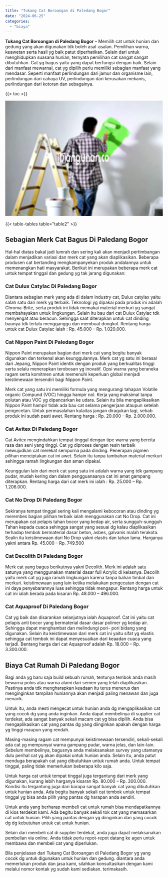 ```yaml
---
title: "Tukang Cat Boroangan di Paledang Bogor"
date: "2024-06-25"
categories: 
  - "biaya"
---
```


**Tukang Cat Boroangan di Paledang Bogor** – Memilih cat untuk hunian dan gedung yang akan digunakan tdk boleh asal-asalan. Pemilihan warna, keawetan serta hasil yg baik patut diperhatikan. Selain dari untuk menghidupkan suasana hunian, ternyata pemilihan cat sangat sangat dibutuhkan. Cat yg bagus yaitu yang dapat berfungsi dengan baik. Selain dari manfaat mewarnai, cat yg dipilih perlu memiliki sebagian manfaat yang mendasar. Seperti manfaat perlindungan dari jamur dan organisme lain, perlindungan dari cahaya UV, perlindungan dari kerusakan mekanis, perlindungan dari kotoran dan sebagainya.

{{< toc >}}

![](/images/jasa-cat-murah01.png)

{{< table-tables table="table2" >}}

## Sebagian Merk Cat Bagus Di Paledang Bogor

Hal-hal diatas bakal jadi lumrah dan sering kali akan menjadi pertimbangan dalam menjadikan variasi dan merk cat yang akan diaplikasikan. Beberapa produsen cat bertanding mengkampanyekan produk andalannya untuk memenangkan hati masyarakat. Berikut ini merupakan beberapa merk cat untuk tempat tinggal dan gedung yg tak jarang digunakan:

### Cat Dulux Catylac Di Paledang Bogor

Diantara sebagian merk yang ada di dalam industry cat, Dulux catylax yaitu salah satu dari merk yg terbaik. Teknologi yg dipakai pada produk ini adalah Chroma-Brite, serta produk ini tidak memakai material merkuri yg sangat membahayakan untuk lingkungan. Selain itu bau dari cat Dulux Catylac tdk menyengat atau beracun. Sehingga saat diterapkan untuk cat dinding baunya tdk terlalu mengganggu dan membuat dongkol. Rentang harga untuk cat Dulux Catylac ialah : Rp. 45.000 – Rp. 1.020.000.

### Cat Nippon Paint Di Paledang Bogor

Nippon Paint merupakan bagian dari merk cat yang begitu banyak digunakan dan terkenal akan keunggulannya. Merk cat yg satu ini berasal dari Jepang, Nippon Paint identik dengan produk yang berkualitas tinggi serta selalu menerapkan terobosan yg inovatif. Opsi warna yang beraneka ragam serta komitmen untuk memenuhi keperluan global menjadi keistimewaan tersendiri bagi Nippon Paint.

Merk cat yang satu ini memiliki formula yang mengurangi tahapan Volatile organic Compund (VOC) hingga hampir nol. Kerja yang maksimal tanpa polutan atau VOC yg dipancarkan ke udara. Selain itu bila mengaplikasikan Nippon Paint hampir tidak ada bau cat selama pengerjaan ataupun setelah pengecetan. Untuk permasalahan kulaitas jangan diragukan lagi, sebab produk ini sudah pasti awet. Rentang harga : Rp. 20.000 – Rp. 2.000.000.

### Cat Avitex Di Paledang Bogor

Cat Avitex mengindahkan tempat tinggal dengan tipe warna yang bercita rasa dan seni yang tinggi. Cat yg diproses dengan resin terbaik mewujudkan cat merekat sempurna pada dinding. Penerapan pigmen pilihan menciptakan cat ini awet. Selain itu tanpa tambahan material merkuri sehingga ramah lingkungan dan aman dipakai.

Keunggulan lain dari merk cat yang satu ini adalah warna yang tdk gampang pudar, mudah kering dan dalam pengguanaanya cat ini amat gampang diterapkan. Rentang harga dari cat merk ini ialah : Rp. 25.000 – Rp. 1.206.000.

### Cat No Drop Di Paledang Bogor

Sekiranya tempat tinggal sering kali mengalami kebocoran atau dinding yg merembes bagian pilihan terbaik ialah menggunakan cat No Drop. Cat ini merupakan cat pelapis tahan bocor yang kedap air, serta sungguh-sungguh Tahan kepada cuaca sehingga sangat yang sesuai dg kalau diaplikasikan terhadap tembok bermaterial dasar beton, asbes, galvanis malah terakota. Sealin itu keistimewaan dari No Drop yakni elastis dan tahan lama. Harganya yakni antara Rp. 45.000 – Rp. 749.500

### Cat Decolith Di Paledang Bogor

Merk cat yang bagus berikutnya yakni Decolith. Merk ini adalah satu satunya yang menggunakan material dasar full Acrylic di kelasnya. Decolih yaitu merk cat yg juga ramah lingkungan karena tanpa bahan timbal dan merkuri. keistimewaan yang lain ketika melakukan pengecatan dengan cat ini daya penyebarannya luas sehingga tidak mengapur. Rentang harga untuk cat ini ialah berada pada kisaran Rp. 48.000 – 496.000.

### Cat Aquaproof Di Paledang Bogor

Cat yg baik dan disarankan selanjutnya ialah Aquaproof. Cat ini yaitu cat pelapis anti bocor yang bermaterial dasar dasar polimer yg kedap air. Sehingga dapat menghambat dan melindungi pori- pori bidang yang digunakan. Selain itu keistimewaan dari merk cat ini yaitu sifat yg elastis sehingga cat tembok ini dapat menyesuaikan dari keaadan cuaca yang terjadi. Bentang harga dari cat Aquaproof adalah Rp. 18.000 – Rp. 3.300.000.

## Biaya Cat Rumah Di Paledang Bogor

Bagi anda yg baru saja build sebuah rumah, tentunya tembok anda masih bewarna polos atau warna alami dari semen yang telah diaplikasikan. Pastinya anda tdk mengharapkan keadaan itu terus menerus dan menginginkan tampilan huniannya akan menjadi paling menawan dan juga menarik.

Untuk itu, anda mesti mengecat untuk hunian anda dg mengaplikasikan cat yang cocok dg yang anda inginkan. Anda dapat membelinya di supplier cat terdekat, ada sangat banyak sekali macam cat yg bisa dipilih. Anda bisa mengaplikasikan cat yang pantas dg yang diinginkan apakah dengan harga yg tinggi maupun yang rendah.

Masing-masing ragam cat mempunyai keistimewaan tersendiri, sekali-sekali ada cat yg mempunyai warna gampang pudar, warna jelas, dan lain-lain. Sebelum membelinya, bagusnya anda melaksanakan survey yang utamanya dulu perihal cat yg akan dipakai untuk hunian anda. Selain itu, anda patut menduga berapakah cat yang dibutuhkan untuk rumah anda. Untuk tempat tinggal, paling tidak memerlukan beberapa kilo saja.

Untuk harga cat untuk tempat tinggal juga tergantung dari merk yang digunakan, kurang lebih harganya kisaran Rp. 80.000 – Rp. 300.000. Kondisi itu tergantung juga dari barapa sangat banyak cat yang dibutuhkan untuk hunian anda. Ada begitu banyak sekali cat tembok untuk tempat tinggal yg bisa anda pilih yang pantas dg harapan anda sendiri.

Untuk anda yang berharap membeli cat untuk rumah bisa mendapatkannya di kios terdekat kami. Ada begitu banyak sekali tok cat yang memasarkan cat untuk hunian. Pilih yang pantas dengan yg diinginkan dan yang cocok dg dg kebutuhan untuk cat untuk hunian.

Selain dari membeli cat di supplier terdekat, anda juga dapat melaksanakan pembelian via online. Anda tidak perlu repot-repot datang ke agen untuk membawa dan membeli cat yang diperlukan.

Bila penjelasan dari Tukang Cat Boroangan di Paledang Bogor yg yang cocok dg untuk digunakan untuk hunian dan gedung. diantara anda memerlukan produk dan jasa kami, silahkan konsultasikan dengan kami melalui nomor kontak yg sudah kami sediakan. terimakasih.
